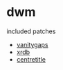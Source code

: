 # dwm
included patches
* [vanitygaps](https://dwm.suckless.org/patches/vanitygaps/)
* [xrdb](https://dwm.suckless.org/patches/xrdb/)
* [centretitle](https://dwm.suckless.org/patches/centretitle/)